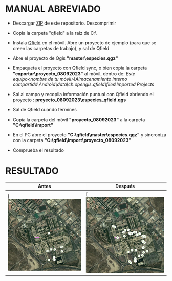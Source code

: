 # MANUAL ABREVIADO

- Descargar [ZIP](https://github.com/josemamira/qfield_cefire/archive/refs/heads/main.zip) de este repositorio. Descomprimir

- Copia la carpeta "qfield" a la raiz de C:\

- Instala [Qfield](https://play.google.com/store/apps/details?id=ch.opengis.qfield&hl=es_CR&pli=1) en el móvil. Abre un proyecto de ejemplo (para que se creen las carpetas de trabajo), y sal de Qfield

- Abre el proyecto de Qgis **"master\especies.qgz"**

- Empaqueta el proyecto con Qfield sync, o bien copia la carpeta **"exportar\proyecto_08092023"** al móvil, dentro de: 
*Este equipo\<nombre de tu móvil>\Almacenamiento interno compartido\Android\data\ch.opengis.qfield\files\Imported Projects*

- Sal al campo y recopila información puntual con Qfield abriendo el proyecto : **proyecto_08092023\especies_qfield.qgs**

- Sal de Qfield cuando termines

- Copia la carpeta del móvil **"proyecto_08092023"** a la carpeta **"C:\qfield\import"**

- En el PC abre el proyecto **"C:\qfield\master\especies.qgz"** y sincroniza con la carpeta **"C:\qfield\import\proyecto_08092023"**

- Comprueba el resultado

# RESULTADO

| Antes | Después |
| ------ | ------ |
| [![antes](img/antes.png) | [![](img/despues.png) |
